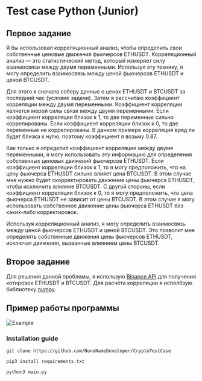 # Test case Python (Junior)
## Первое задание
Я бы использовал корреляционный анализ, чтобы определить свои собственные ценовые движения фьючерсов ETHUSDT. Корреляционный анализ — это статистический метод, который измеряет силу взаимосвязи между двумя переменными. Используя эту технику, я могу определить взаимосвязь между ценой фьючерсов ETHUSDT и ценой BTCUSDT.

Для этого я сначала соберу данные о ценах ETHUSDT и BTCUSDT за последний час (условие задачи). Затем я рассчитаю коэффициент корреляции между двумя переменными. Коэффициент корреляции является мерой силы связи между двумя переменными. Если коэффициент корреляции близок к 1, то две переменные сильно коррелированы. Если коэффициент корреляции близок к 0, то две переменные не коррелированы. В данном примере корреляция вряд ли будет близка к нулю, поэтому коэффициент я возьму 0.87.

Как только я определил коэффициент корреляции между двумя переменными, я могу использовать эту информацию для определения собственных ценовых движений фьючерсов ETHUSDT. Если коэффициент корреляции близок к 1, то я могу предположить, что на цену фьючерса ETHUSDT сильно влияет цена BTCUSDT. В этом случае мне нужно будет скорректировать движение цены фьючерса ETHUSDT, чтобы исключить влияние BTCUSDT. С другой стороны, если коэффициент корреляции близок к 0, то я могу предположить, что цена фьючерса ETHUSDT не зависит от цены BTCUSDT. В этом случае я могу использовать собственное движение цены фьючерса ETHUSDT без каких-либо корректировок.

Используя корреляционный анализ, я могу определить взаимосвязь между ценой фьючерсов ETHUSDT и ценой BTCUSDT. Это позволит мне определять собственные движения цены фьючерсов ETHUSDT, исключая движения, вызванные влиянием цены BTCUSDT.

## Второе задание
Для решения данной проблемы, я использую [Binance APi](https://binance-docs.github.io/apidocs/#change-log) для получения котировок ETHUSDT и BTCUSDT. Для расчёта корреляции я исполбзую библиотеку [numpy](https://pypi.org/project/numpy). 

## Пример работы программы
![Example](https://i.ibb.co/VpnwJHj/image.png)

### Installation guide
`git clone https://github.com/NoneNameDeveloper/CryptoTestCase`

`pip3 install requirements.txt`

`python3 main.py`

